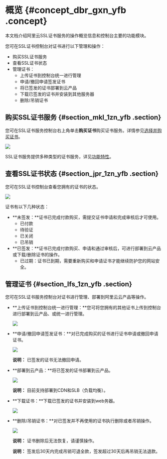 # 概览 {#concept_dbr_gxn_yfb .concept}

本文档介绍阿里云SSL证书服务的操作概览信息和控制台主要的功能模块。

您可在SSL证书控制台对证书进行以下管理和操作：

-   购买SSL证书服务
-   查看SSL证书状态
-   管理证书：
    -   上传证书到控制台统一进行管理
    -   申请/撤回申请签发证书
    -   将已签发的证书部署到云产品
    -   下载已签发的证书并安装到其他服务器
    -   删除/吊销证书

## 购买SSL证书服务 {#section_mkl_1zn_yfb .section}

您可在SSL证书服务控制台右上角单击**购买证书**购买证书服务。详情参见[选择并购买证书](intl.zh-CN/用户指南/选择并购买证书.md#)。

![](http://static-aliyun-doc.oss-cn-hangzhou.aliyuncs.com/assets/img/65311/154349947833282_zh-CN.png)

SSL证书服务提供多种类型的证书服务，详见[功能特性](../../../../intl.zh-CN/产品简介/功能特性.md#)。

## 查看SSL证书状态 {#section_jpr_1zn_yfb .section}

您可在SSL证书控制台查看您拥有的证书的状态。

![](http://static-aliyun-doc.oss-cn-hangzhou.aliyuncs.com/assets/img/65311/154349947833287_zh-CN.png)

证书有以下几种状态：

-   **未签发：**证书已完成付款购买，需提交证书申请和完成审核后才可使用。
    -   已付款
    -   待验证
    -   已关闭
    -   已吊销
-   **已签发：**证书已完成付款购买、申请和通过审核后，可进行部署到云产品或下载/删除证书的操作。
    -   已过期：证书已到期，需要重新购买和申请证书才能继续防护您的网站安全。

## 管理证书 {#section_lfs_1zn_yfb .section}

您可在SSL证书服务控制台对证书进行管理、部署到阿里云云产品等操作。

-   **上传证书到控制台统一进行管理：**您可将您拥有的其他证书上传到控制台进行部署到云产品、或统一进行管理。

    ![](http://static-aliyun-doc.oss-cn-hangzhou.aliyuncs.com/assets/img/65311/154349947833311_zh-CN.png)

-   **申请/撤回申请签发证书：**对已完成购买的证书进行证书申请或撤回申请证书。

    ![](http://static-aliyun-doc.oss-cn-hangzhou.aliyuncs.com/assets/img/65311/154349947833314_zh-CN.png)

    **说明：** 已签发的证书无法撤回申请。

-   **部署到云产品：**将已签发的证书部署到云产品。

    ![](http://static-aliyun-doc.oss-cn-hangzhou.aliyuncs.com/assets/img/65311/154349947833316_zh-CN.png)

    **说明：** 目前支持部署到CDN和SLB（负载均衡）。

-   **下载证书：**下载已签发的证书并安装到web务器。

    ![](http://static-aliyun-doc.oss-cn-hangzhou.aliyuncs.com/assets/img/65311/154349947833344_zh-CN.png)

-   **删除/吊销证书：**对已签发并不再使用的证书执行删除或者吊销操作。

    ![](http://static-aliyun-doc.oss-cn-hangzhou.aliyuncs.com/assets/img/65311/154349947833346_zh-CN.png)

    **说明：** 证书删除后无法恢复，请谨慎操作。

    **说明：** 签发后30天内完成吊销可退全款，签发超过30天后再吊销无法退款。


